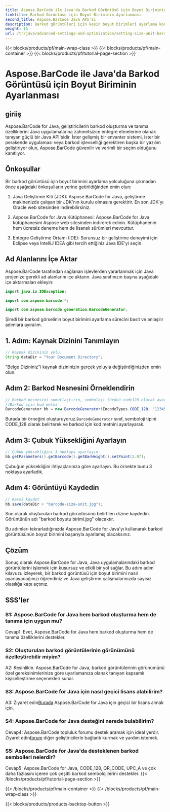 ```yaml
---
title: Aspose.BarCode ile Java'da Barkod Görüntüsü için Boyut Biriminin Ayarlanması
linktitle: Barkod Görüntüsü için Boyut Biriminin Ayarlanması
second_title: Aspose.BarCode Java API'si
description: Barkod görüntüleri için kesin boyut birimleri ayarlama konusunda Aspose.BarCode for Java'nın gücünü keşfedin. Zahmetsiz entegrasyon, güçlü performans ve sonsuz özelleştirme olanakları.
weight: 15
url: /tr/java/advanced-settings-and-optimization/setting-size-unit-barcode-image/
---
```


{{< blocks/products/pf/main-wrap-class >}}
{{< blocks/products/pf/main-container >}}
{{< blocks/products/pf/tutorial-page-section >}}

# Aspose.BarCode ile Java'da Barkod Görüntüsü için Boyut Biriminin Ayarlanması

## giriiş

Aspose.BarCode for Java, geliştiricilerin barkod oluşturma ve tanıma özelliklerini Java uygulamalarına zahmetsizce entegre etmelerine olanak tanıyan güçlü bir Java API'sidir. İster gelişmiş bir envanter sistemi, ister bir perakende uygulaması veya barkod işlevselliği gerektiren başka bir yazılım geliştiriyor olun, Aspose.BarCode güvenilir ve verimli bir seçim olduğunu kanıtlıyor.

## Önkoşullar

Bir barkod görüntüsü için boyut birimini ayarlama yolculuğuna çıkmadan önce aşağıdaki önkoşulların yerine getirildiğinden emin olun:

1. Java Geliştirme Kiti (JDK): Aspose.BarCode for Java, geliştirme makinenizde çalışan bir JDK'nın kurulu olmasını gerektirir. En son JDK'yı Oracle web sitesinden indirebilirsiniz.

2. Aspose.BarCode for Java Kütüphanesi: Aspose.BarCode for Java kütüphanesini Aspose web sitesinden indirerek edinin. Kütüphanenin hem ücretsiz deneme hem de lisanslı sürümleri mevcuttur.

3. Entegre Geliştirme Ortamı (IDE): Sorunsuz bir geliştirme deneyimi için Eclipse veya IntelliJ IDEA gibi tercih ettiğiniz Java IDE'yi seçin.

## Ad Alanlarını İçe Aktar

Aspose.BarCode tarafından sağlanan işlevlerden yararlanmak için Java projenize gerekli ad alanlarını içe aktarın. Java sınıfınızın başına aşağıdaki içe aktarmaları ekleyin:

```java
import java.io.IOException;

import com.aspose.barcode.*;

import com.aspose.barcode.generation.BarcodeGenerator;
```


Şimdi bir barkod görselinin boyut birimini ayarlama sürecini basit ve anlaşılır adımlara ayıralım.

## 1. Adım: Kaynak Dizinini Tanımlayın

```java
// Kaynak dizininin yolu.
String dataDir = "Your Document Directory";
```

"Belge Dizininiz"i kaynak dizininizin gerçek yoluyla değiştirdiğinizden emin olun.

## Adım 2: Barkod Nesnesini Örneklendirin

```java
// Barkod nesnesini somutlaştırın, semboloji türünü code128 olarak ayarlayın ve
//Barkod için kod metni
BarcodeGenerator bb = new BarcodeGenerator(EncodeTypes.CODE_128, "1234567");
```

 Burada bir örneğini oluşturuyoruz.`BarcodeGenerator` sınıf, semboloji tipini CODE_128 olarak belirterek ve barkod için kod metnini ayarlayarak.

## Adım 3: Çubuk Yüksekliğini Ayarlayın

```java
// Çubuk yüksekliğini 3 noktaya ayarlayın
bb.getParameters().getBarcode().getBarHeight().setPoint(3.0f);
```

Çubuğun yüksekliğini ihtiyaçlarınıza göre ayarlayın. Bu örnekte bunu 3 noktaya ayarladık.

## Adım 4: Görüntüyü Kaydedin

```java
// Resmi kaydet
bb.save(dataDir + "barcode-size-unit.jpg");
```

Son olarak oluşturulan barkod görüntüsünü belirtilen dizine kaydedin. Görüntünün adı "barkod boyutu birimi.jpg" olacaktır.

Bu adımları tekrarladığınızda Aspose.BarCode for Java'yı kullanarak barkod görüntüsünün boyut birimini başarıyla ayarlamış olacaksınız.

## Çözüm

Sonuç olarak Aspose.BarCode for Java, Java uygulamalarındaki barkod görüntülerini işlemek için kusursuz ve etkili bir yol sağlar. Bu adım adım kılavuzu izleyerek, bir barkod görüntüsü için boyut birimini nasıl ayarlayacağınızı öğrendiniz ve Java geliştirme çalışmalarınızda sayısız olasılığa kapı açtınız.

## SSS'ler

### S1: Aspose.BarCode for Java hem barkod oluşturma hem de tanıma için uygun mu?

Cevap1: Evet, Aspose.BarCode for Java hem barkod oluşturma hem de tanıma özelliklerini destekler.

### S2: Oluşturulan barkod görüntülerinin görünümünü özelleştirebilir miyim?

A2: Kesinlikle. Aspose.BarCode for Java, barkod görüntülerinin görünümünü özel gereksinimlerinize göre uyarlamanıza olanak tanıyan kapsamlı kişiselleştirme seçenekleri sunar.

### S3: Aspose.BarCode for Java için nasıl geçici lisans alabilirim?

 A3: Ziyaret edin[Burada](https://purchase.aspose.com/temporary-license/) Aspose.BarCode for Java için geçici bir lisans almak için.

### S4: Aspose.BarCode for Java desteğini nerede bulabilirim?

 Cevap4: Aspose.BarCode topluluk forumu destek aramak için ideal yerdir. Ziyaret edin[forum](https://forum.aspose.com/c/barcode/13) diğer geliştiricilerle bağlantı kurmak ve yardım istemek.

### S5: Aspose.BarCode for Java'da desteklenen barkod sembolleri nelerdir?

Cevap5: Aspose.BarCode for Java, CODE_128, QR_CODE, UPC_A ve çok daha fazlasını içeren çok çeşitli barkod sembolojilerini destekler.
{{< /blocks/products/pf/tutorial-page-section >}}

{{< /blocks/products/pf/main-container >}}
{{< /blocks/products/pf/main-wrap-class >}}

{{< blocks/products/products-backtop-button >}}
